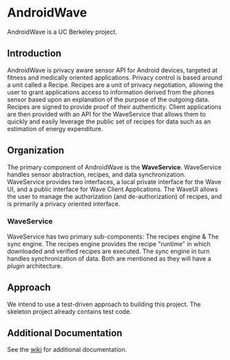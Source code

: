 # AndroidWave #

AndroidWave is a UC Berkeley project.

## Introduction ##

AndroidWave is privacy aware sensor API for Android devices, targeted at
fitness and medically oriented applications. Privacy control is based around a
unit called a Recipe. Recipes are a unit of privacy negotiation, allowing the
user to grant applications access to information derived from the phones
sensor based upon an explanation of the purpose of the outgoing data.  Recipes
are signed to provide proof of their authenticity.  Client applications are
then provided with an API for the WaveService that allows them to quickly and
easily leverage the public set of recipes for data such as an estimation of
energy expenditure.

## Organization ##

The primary component of AndroidWave is the **WaveService**. WaveService
handles sensor abstraction, recipes, and data synchronization. WaveService
provides two interfaces, a local private interface for the Wave UI, and a
public interface for Wave Client Applications. The WaveUI allows the user to
manage the authorization (and de-authorization) of recipes, and is primarily a
privacy oriented interface.

### WaveService ###

WaveService has two primary sub-components: The recipes engine & The sync
engine. The recipes engine provides the recipe "runtime" in which downloaded
and verified recipes are executed. The sync engine in turn handles
synchronization of data. Both are mentioned as they will have a _plugin_
architecture.

## Approach ##

We intend to use a test-driven approach to building this project. The skeleton project already contains test code.

## Additional Documentation ##

See the [wiki](https://github.com/pjk25/AndroidWave/wiki) for additional documentation.
